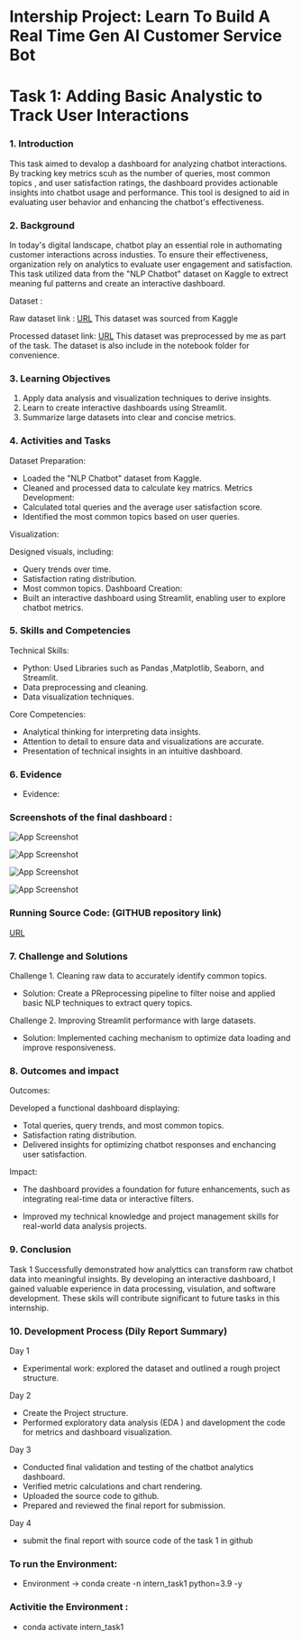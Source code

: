 # Intership Project: Learn To Build A Real Time Gen AI Customer Service Bot

# Task 1: Adding Basic Analystic to Track User Interactions


### 1. Introduction 
This task aimed to devalop a dashboard for analyzing chatbot interactions. By tracking key metrics scuh as the number of queries, most common topics , and user satisfaction ratings, the dashboard provides actionable insights into chatbot usage and performance. This tool is designed to aid in evaluating user behavior and enhancing the chatbot's effectiveness.

### 2. Background
In today's digital landscape, chatbot play an essential role in authomating customer interactions across industies. To ensure their effectiveness, organization rely on analytics to evaluate user engagement  and satisfaction. This task utilized data from the "NLP Chatbot" dataset on Kaggle to extrect meaning ful patterns and create an interactive dashboard.

Dataset :

Raw dataset link : 
[URL](https://www.kaggle.com/datasets/teamincribo/nlp-chatbot-dataset)
This dataset was sourced from Kaggle

Processed dataset link:
[URL](https://drive.google.com/file/d/1-IHt7ZcQ685hzE4eCPRPizWRIDtpiOuS/view?usp=sharing)
This dataset was preprocessed by me as part of the task. The dataset is also include in the notebook folder for convenience.

### 3. Learning Objectives
1. Apply data analysis and visualization techniques to derive insights.
2. Learn to create interactive dashboards using Streamlit.
3. Summarize large datasets into clear and concise metrics.

### 4. Activities and Tasks
Dataset Preparation:
* Loaded the "NLP Chatbot"  dataset from Kaggle. 
* Cleaned and processed data to calculate key matrics.
Metrics Development:
* Calculated total queries and the average user satisfaction score.
* Identified the most common topics based on user queries.

Visualization:

Designed visuals, including:
* Query trends over time.
* Satisfaction rating distribution.
* Most common topics.
Dashboard Creation:
* Built an interactive dashboard using Streamlit, enabling user to explore chatbot metrics.

### 5. Skills and Competencies
Technical Skills:
* Python: Used Libraries such as Pandas ,Matplotlib, Seaborn, and Streamlit.
* Data preprocessing and cleaning.
* Data visualization techniques.
       
Core Competencies:
* Analytical thinking for interpreting data insights.
* Attention to detail to ensure data and visualizations are accurate.
* Presentation of technical insights in an intuitive dashboard.

### 6. Evidence
* Evidence:
 
### Screenshots of the final dashboard :

![App Screenshot](https://github.com/VigneshvickyData/Data_Branching/blob/main/1.png?raw=true)

![App Screenshot](https://github.com/VigneshvickyData/Data_Branching/blob/main/2.png?raw=true)

![App Screenshot](https://github.com/VigneshvickyData/Data_Branching/blob/main/3.png?raw=true)

![App Screenshot](https://github.com/VigneshvickyData/Data_Branching/blob/main/4.png?raw=true)

### Running Source Code: (GITHUB repository link)
[URL](https://github.com/VigneshvickyData/Intern_project-1_Analytics_Chatbot)  

### 7. Challenge and Solutions 
Challenge 1. Cleaning raw data to accurately identify common topics.

* Solution: Create a PReprocessing pipeline to filter noise and applied basic NLP techniques to extract query topics.

Challenge 2. Improving Streamlit performance with large datasets.

* Solution: Implemented caching mechanism to optimize data loading and improve responsiveness.

### 8. Outcomes and impact 
Outcomes:

Developed a functional dashboard displaying:
* Total queries, query trends, and most common topics.
* Satisfaction rating distribution.
* Delivered insights for optimizing chatbot responses and enchancing user satisfaction.
      
Impact:
* The dashboard provides a foundation for future enhancements, such as integrating real-time data or interactive filters.

* Improved my technical knowledge and project management skills for real-world  data analysis projects.          

### 9. Conclusion
Task 1 Successfully demonstrated how analyttics can transform raw chatbot data into meaningful insights. By developing an interactive dashboard, I gained valuable experience in data processing, visulation, and software development. These skils will contribute significant to future tasks in this internship.

### 10. Development Process (Dily Report Summary)
Day 1 
- Experimental work: explored the dataset and outlined a rough project structure.

Day 2 
- Create the Project structure.
- Performed exploratory data analysis (EDA ) and davelopment the code for metrics and dashboard visualization.

Day 3 
- Conducted final validation and testing of the chatbot analytics dashboard.
- Verified metric calculations and chart rendering.
- Uploaded the source code to github.
- Prepared and reviewed the final report for submission.

Day 4  
- submit the final report with source code of the task 1 in github        

### To run the Environment:
- Environment -> conda create -n intern_task1 python=3.9 -y
### Activitie the Environment :
-  conda activate intern_task1